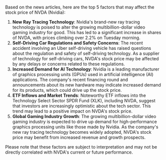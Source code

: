 Based on the news articles, here are the top 5 factors that may affect the stock price of NVDA (Nvidia):

1. **New Ray Tracing Technology**: Nvidia's brand-new ray tracing technology is poised to alter the growing multibillion-dollar video gaming industry for good. This has led to a significant increase in shares of NVDA, with prices climbing over 2.2% on Tuesday morning.
2. **Self-Driving Car Regulations and Safety Concerns**: The recent accident involving an Uber self-driving vehicle has raised questions about the regulation and safety of self-driving technology. As a supplier of technology for self-driving cars, NVDA's stock price may be affected by any delays or concerns related to these regulations.
3. **Increased Demand for AI Technology**: Nvidia is a leading manufacturer of graphics processing units (GPUs) used in artificial intelligence (AI) applications. The company's recent financing round and announcements about its new hardware may indicate increased demand for its products, which could drive up the stock price.
4. **ETF Inflows and Market Trends**: Noteworthy ETF inflows into the Technology Select Sector SPDR Fund (XLK), including NVDA, suggest that investors are increasingly optimistic about the tech sector. This trend may lead to a positive impact on NVDA's stock price.
5. **Global Gaming Industry Growth**: The growing multibillion-dollar video gaming industry is expected to drive up demand for high-performance graphics processing units like those made by Nvidia. As the company's new ray tracing technology becomes widely adopted, NVDA's stock price may benefit from increased revenue and growth prospects.

Please note that these factors are subject to interpretation and may not be directly correlated with NVDA's current or future performance.